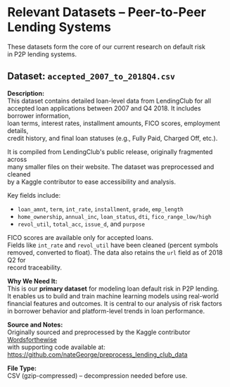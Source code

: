 # Relevant Datasets – Peer-to-Peer Lending Systems

These datasets form the core of our current research on default risk  
in P2P lending systems.

## Dataset: `accepted_2007_to_2018Q4.csv`

**Description:**  
This dataset contains detailed loan-level data from LendingClub for all accepted
loan applications between 2007 and Q4 2018. It includes borrower information,  
loan terms, interest rates, installment amounts, FICO scores, employment
details,  
credit history, and final loan statuses (e.g., Fully Paid, Charged Off, etc.).

It is compiled from LendingClub's public release, originally fragmented across  
many smaller files on their website. The dataset was preprocessed and cleaned  
by a Kaggle contributor to ease accessibility and analysis.

Key fields include:  

- `loan_amnt`, `term`, `int_rate`, `installment`, `grade`, `emp_length`  
- `home_ownership`, `annual_inc`, `loan_status`, `dti`, `fico_range_low/high`  
- `revol_util`, `total_acc`, `issue_d`, and `purpose`  

FICO scores are available only for accepted loans.  
Fields like `int_rate` and `revol_util` have been cleaned (percent symbols
removed,
converted to float). The data also retains the `url` field as of 2018 Q2 for  
record traceability.

**Why We Need It:**  
This is our **primary dataset** for modeling loan default risk in P2P lending.  
It enables us to build and train machine learning models using real-world  
financial features and outcomes. It is central to our analysis of risk factors  
in borrower behavior and platform-level trends in loan performance.

**Source and Notes:**  
Originally sourced and preprocessed by the Kaggle contributor  
[Wordsforthewise](https://www.kaggle.com/datasets/wordsforthewise/lending-club)  
with supporting code available at:  
<https://github.com/nateGeorge/preprocess_lending_club_data>

**File Type:**  
CSV (gzip-compressed) – decompression needed before use.
